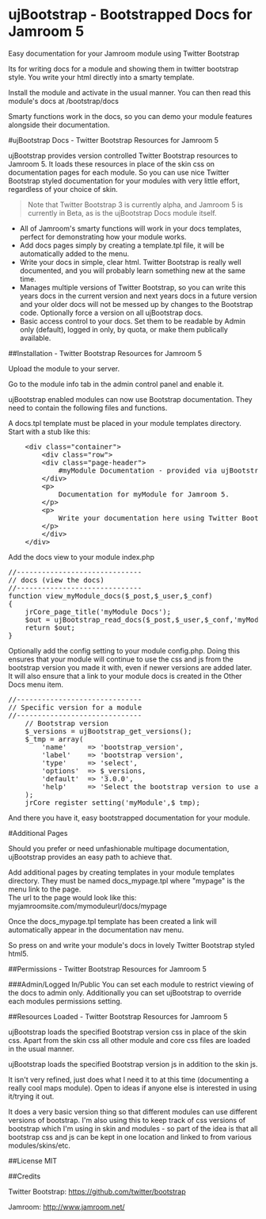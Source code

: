 ujBootstrap - Bootstrapped Docs for Jamroom 5
==============================================

Easy documentation for your Jamroom module using Twitter Bootstrap

Its for writing docs for a module and showing them in twitter bootstrap style. You write your html directly into a smarty template.

Install the module and activate in the usual manner. You can then read this module's docs at /bootstrap/docs

Smarty functions work in the docs, so you can demo your module features alongside their documentation.


#ujBootstrap Docs - Twitter Bootstrap Resources for Jamroom 5

ujBootstrap provides version controlled Twitter Bootstrap resources to Jamroom 5. It loads these resources in place of the skin css on documentation pages for each module. So you can use nice Twitter Bootstrap styled documentation for your modules with very little effort, regardless of your choice of skin.

>Note that Twitter Bootstrap 3 is currently alpha, and Jamroom 5 is currently in Beta, as is the ujBootstrap Docs module itself.

* All of Jamroom's smarty functions will work in your docs templates, perfect for demonstrating how your module works.
* Add docs pages simply by creating a template.tpl file, it will be automatically added to the menu.
* Write your docs in simple, clear html. Twitter Bootstrap is really well documented, and you will probably learn something new at the same time.
* Manages multiple versions of Twitter Bootstrap, so you can write this years docs in the current version and next years docs in a future version and your older docs will not be messed up by changes to the Bootstrap code. Optionally force a version on all ujBootstrap docs.
* Basic access control to your docs. Set them to be readable by Admin only (default), logged in only, by quota, or make them publically available.


##Installation - Twitter Bootstrap Resources for Jamroom 5

Upload the module to your server.
        
Go to the module info tab in the admin control panel and enable it.
        
ujBootstrap enabled modules can now use Bootstrap documentation. They need to contain the following files and functions.
        
A docs.tpl template must be placed in your module templates directory. Start with a stub like this:
        
<pre>
    &lt;div class="container"&gt;
        &lt;div class="row"&gt;
        &lt;div class="page-header"&gt;
            #myModule Documentation - provided via ujBootstrap
        &lt;/div&gt;
        &lt;p&gt;
            Documentation for myModule for Jamroom 5.
        &lt;/p&gt;
        &lt;p&gt;
            Write your documentation here using Twitter Bootstrap styles and javascript.
        &lt;/p&gt;
        &lt;/div&gt;
    &lt;/div&gt;
</pre>

Add the docs view to your module index.php
        
<pre>
//------------------------------
// docs (view the docs)
//------------------------------
function view_myModule_docs($_post,$_user,$_conf)
{
    jrCore_page_title('myModule Docs');
    $out = ujBootstrap_read_docs($_post,$_user,$_conf,'myModule',$_conf['myModule_bootstrap_version']);
    return $out;
}
</pre>

Optionally add the config setting to your module config.php. Doing this ensures that your module will continue to use the css and js from the bootstrap version you made it with, even if newer versions are added later. It will also ensure that a link to your module docs is created in the Other Docs menu item.
        
<pre>
//------------------------------
// Specific version for a module
//------------------------------
    // Bootstrap version
    $_versions = ujBootstrap_get_versions();
    $_tmp = array(
        'name'     => 'bootstrap_version',
        'label'    => 'bootstrap version',
        'type'     => 'select',
        'options'  => $_versions,
        'default'  => '3.0.0',
        'help'     => 'Select the bootstrap version to use as a base.'
    );
    jrCore_register_setting('myModule',$_tmp);
</pre>

And there you have it, easy bootstrapped documentation for your module.


#Additional Pages

Should you prefer or need unfashionable multipage documentation, ujBootstrap provides an easy path to achieve that.

Add additional pages by creating templates in your module templates directory. They must be named docs_mypage.tpl where "mypage" is the menu link to the page.<br>
The url to the page would look like this: myjamroomsite.com/mymoduleurl/docs/mypage

Once the docs_mypage.tpl template has been created a link will automatically appear in the documentation nav menu.

So press on and write your module's docs in lovely Twitter Bootstrap styled html5.


##Permissions - Twitter Bootstrap Resources for Jamroom 5

###Admin/Logged In/Public
You can set each module to restrict viewing of the docs to admin only.
Additionally you can set ujBootstrap to override each modules permissions setting.

##Resources Loaded - Twitter Bootstrap Resources for Jamroom 5

ujBootstrap loads the specified Bootstrap version css in place of the skin css. Apart from the skin css all other module and core css files are loaded in the usual manner.

ujBootstrap loads the specified Bootstrap version js in addition to the skin js.




It isn't very refined, just does what I need it to at this time (documenting a really cool maps module). Open to ideas if anyone else is interested in using it/trying it out.

It does a very basic version thing so that different modules can use different versions of bootstrap. I'm also using this to keep track of css versions of bootstrap which I'm using in skin and modules - so part of the idea is that all bootstrap css and js can be kept in one location and linked to from various modules/skins/etc.


##License 
MIT

##Credits

Twitter Bootstrap: https://github.com/twitter/bootstrap

Jamroom: http://www.jamroom.net/